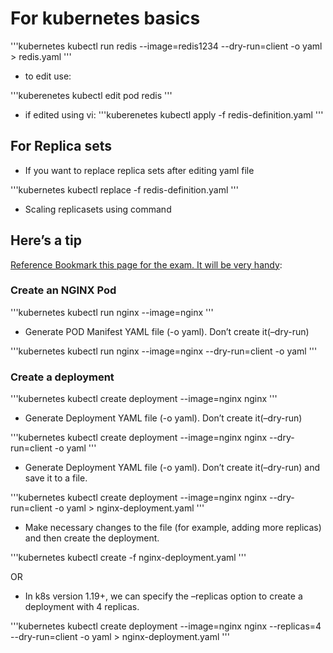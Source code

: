 # For kubernetes basics

'''kubernetes
kubectl run redis --image=redis1234 --dry-run=client -o yaml > redis.yaml
'''

- to edit use:

'''kuberenetes
kubectl edit pod redis
'''

- if edited using vi:
'''kuberenetes
kubectl apply -f redis-definition.yaml
'''

## For Replica sets

- If you want to replace replica sets after editing yaml file

'''kubernetes
kubectl replace -f redis-definition.yaml
'''

- Scaling replicasets using command

## Here’s a tip

[Reference Bookmark this page for the exam. It will be very handy](https://kubernetes.io/docs/reference/kubectl/conventions/):

### Create an NGINX Pod

'''kubernetes
kubectl run nginx --image=nginx
'''

- Generate POD Manifest YAML file (-o yaml). Don’t create it(–dry-run)

'''kubernetes
kubectl run nginx --image=nginx --dry-run=client -o yaml
'''

### Create a deployment

'''kubernetes
kubectl create deployment --image=nginx nginx
'''

- Generate Deployment YAML file (-o yaml). Don’t create it(–dry-run)

'''kubernetes
kubectl create deployment --image=nginx nginx --dry-run=client -o yaml
'''

- Generate Deployment YAML file (-o yaml). Don’t create it(–dry-run) and save it to a file.

'''kubernetes
kubectl create deployment --image=nginx nginx --dry-run=client -o yaml > nginx-deployment.yaml
'''

- Make necessary changes to the file (for example, adding more replicas) and then create the deployment.

'''kubernetes
kubectl create -f nginx-deployment.yaml
'''

OR

- In k8s version 1.19+, we can specify the –replicas option to create a deployment with 4 replicas.

'''kubernetes
kubectl create deployment --image=nginx nginx --replicas=4 --dry-run=client -o yaml > nginx-deployment.yaml
'''
